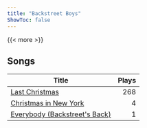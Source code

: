 ```yaml
---
title: "Backstreet Boys"
ShowToc: false
---
```


{{< more >}}

## Songs
Title | Plays 
----- | -----: 
[Last Christmas](/songs/last-christmas) | 268
[Christmas in New York](/songs/christmas-in-new-york) | 4
[Everybody (Backstreet's Back)](/songs/everybody-backstreets-back) | 1

